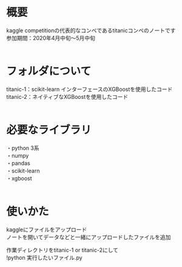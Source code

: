 # 概要
kaggle competitionの代表的なコンペであるtitanicコンペのノートです  
参加期間：2020年4月中旬～5月中旬  
</br>  

# フォルダについて
titanic-1：scikit-learn インターフェースのXGBoostを使用したコード  
titanic-2：ネイティブなXGBoostを使用したコード  
</br>

# 必要なライブラリ
・python 3系  
・numpy  
・pandas  
・scikit-learn  
・xgboost  
</br>

# 使いかた
kaggleにファイルをアップロード  
ノートを開いてデータなどと一緒にアップロードしたファイルを追加  

作業ディレクトリをtitanic-1 or titanic-2にして  
!python 実行したいファイル.py